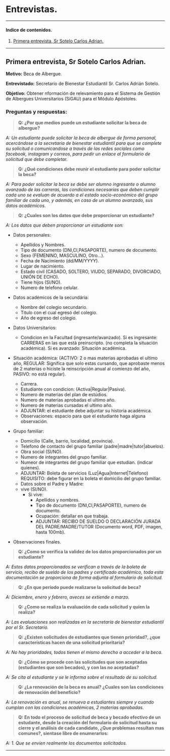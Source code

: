 # Entrevistas.

---

#### Indice de contenidos.

1. [Primera entrevista, Sr Sotelo Carlos Adrian.](#primera-entrevista-sr-sotelo-carlos-adrian)

---

## Primera entrevista, Sr Sotelo Carlos Adrian.

**Motivo:** Beca de Albergue.

**Entrevistado:** Secretario de Bienestar Estudiantil Sr. Carlos Adrián Sotelo.

**Objetivo:** Obtener nformación de relevamiento para el Sistema de Gestión de Albergues Universitarios (SiGAU) para el Módulo Apóstoles.

### Preguntas y respuestas:

> **Q: ¿Por que medios puede un estudiante solicitar la beca de albergue?**

 *A: Un estudiante puede solicitar la beca de albergue de forma personal, acercándose a la secretaria de bienestar estudiantil para que se complete su solicitud o comunicandose a través de las redes sociales como facebook, instagram y correos, para pedir un enlace al formulario de solicitud que debe completar.*

> **Q: ¿Qué condiciones debe reunir el estudiante para poder solicitar la beca?**

 *A: Para poder solicitar la beca se debe ser alumno ingresante o alumno avanzado de las carreras, las condiciones necesarias que deben cumplir cada uno se evaluan de acuerdo a el estado socio-económico del grupo familiar de cada uno, y además, en caso de un alumno avanzado, sus datos académicos.*

> **Q: ¿Cuales son los datos que debe proporcionar un estudiante?**

 *A: Los datos que deben proporcionar un estudiante son:*

  - Datos personales:
      * Apellidos y Nombres.
      * Tipo de documento (DNI,CI,PASAPORTE), numero de documento.
      * Sexo (FEMENINO, MASCULINO, Otro...).
      * Fecha de Nacimiento (dd/MM/YYYY).
      * Lugar de nacimiento.
      * Estado civil (CASADO, SOLTERO, VIUDO, SEPARADO, DIVORCIADO, UNIÓN DE ECHO).
      * Tiene hijos (SI/NO).
      * Numero de telefono celular.

  - Datos académicos de la secundária:
      * Nombre del colegio secundario.
      * Titulo con el cual egresó del colegio.
      * Año de egreso del colegio.
  - Datos Universitarios:
      * Condicion en la Facultad (ingresante/avanzado). Si es ingresante: CARRERAS en las que está preinscripto. (no completa la situación académica). Si es avanzado: Situación académica.

  - Situación académica: 
  (ACTIVO: 2 o mas materias aprobadas el ultimo año, REGULAR:  Significa que solo estas cursando, que aprobaste menos de 2 materias o hiciste la reinscripción anual al comienzo del año, PASIVO: no está regular).

      * Carrera.
      * Estudiante con condicion: (Activa|Regular|Pasiva).
      * Numero de materias del plan de estúdios.
      * Numero de materias aprobadas el ultimo año.
      * Numero de materias cursadas el ultimo año.
      * ADJUNTAR: el estudiante debe adjuntar su historia académica.
      * Observaciones: espacio para que el estudiante haga alguna observación.

  - Grupo familiar:
      * Domicilio (Calle, barrio, localidad, provincia).
      * Telefono de contacto del grupo familiar (padre|madre|tutor|abuelos).
      * Obra social (SI/NO).
      * Numero de integrantes del grupo familiar.
      * Numeor de integrantes del grupo familiar que estudian. (indicar quienes).
      * ADJUNTAR: Boleta de servicios (Luz|Agua|Internet|Telefono) REQUISITO: debe figurar en la boleta el domicilio del grupo familiar.
      * Datos sobre el Padre y Madre:
      * vive (SI/NO).
        - Si vive:
            * Apellidos y nombres.
            * Tipo de documento (DNI,CI,PASAPORTE), numero de documento.
            * Ocupación: detallar en que trabaja.
            * ADJUNTAR: RECIBO DE SUELDO O DECLARACIÓN JURADA DEL PADRE/MADRE/TUTOR (Documento word, PDF, imagen, hasta 100mb).

  - Observaciones finales.

> **Q: ¿Como se verifica la validez de los datos proporcionados por un estudiante?**

*A: Estos datos proporcionados se verifican a través de la boleta de servicio, recibo de sueldo de los padres y certificado académico, toda esta documentación se proporciona de forma adjunta al formulario de solicitud.*

> **Q: ¿En que período puede realizarse la solicitud de beca?**

*A: Diciembre, enero y febrero, aveces se extiende a marzo.*

> **Q: ¿Como se realiza la evaluación de cada solicitud y quien la realiza?**

*A: Las evaluaciones son realizadas en la secretaría de bienestar estudiantil por el Sr. Secretario.*

> **Q: ¿Existen solicitudes de estudiantes que tienen prioridad?, ¿que características hacen de una solicitud prioritaria?**

*A: No hay prioridades, todos tienen el mismo derecho a acceder a la beca.*

> **Q: ¿Cómo se procede con las solicitudes que son aceptadas (estudiantes que son becados), y con las no aceptadas?**

*A: Se cita al estudiante y se le informa sobre el resultado de su solicitud.*

> **Q: ¿La renovación de la beca es anual? ¿Cuales son las condiciones de renovación del beneficio?**

*A: La renovación es anual, se renueva a estudiantes siempre y cuando cumplan con las condiciones académicas, 2 materias aprobadas.*

> **Q: En todo el proceso de solicitud de beca y becado efectivo de un estudante, desde la creación del formulario de solicitud hasta su cierre y el análisis de cada candidato, ¿Que problemas resultan mas comunes?, sientase libre de enumerarlos:**

*A: 1. Que se envíen realmente los documentos solicitados.*

---

